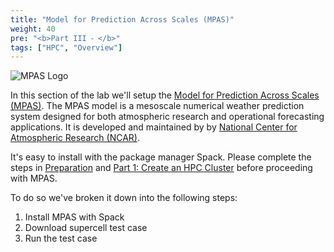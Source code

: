 ```yaml
---
title: "Model for Prediction Across Scales (MPAS)"
weight: 40
pre: "<b>Part III ⁃ </b>"
tags: ["HPC", "Overview"]
---
```


![MPAS Logo](/images/mpas/logo.png)

In this section of the lab we'll setup the [Model for Prediction Across Scales (MPAS)](https://mpas-dev.github.io/). The MPAS model is a mesoscale numerical weather prediction system designed for both atmospheric research and operational forecasting applications. It is developed and maintained by by [National Center for Atmospheric Research (NCAR)](https://ncar.ucar.edu/what-we-offer/models/weather-research-and-forecasting-model-MPAS).

It's easy to install with the package manager Spack. Please complete the steps in [Preparation](/01-aws-getting-started.html) and
[Part 1: Create an HPC Cluster](02-cluster.html) before proceeding with MPAS.

To do so we've broken it down into the following steps:

1. Install MPAS with Spack
2. Download supercell test case
3. Run the test case
